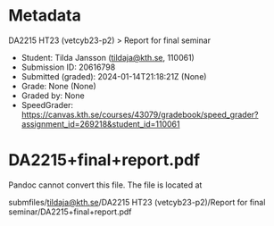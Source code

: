 
# Metadata

DA2215 HT23 (vetcyb23-p2) > Report for final seminar

 - Student: Tilda Jansson (tildaja@kth.se, 110061)
 - Submission ID: 20616798
 - Submitted (graded): 2024-01-14T21:18:21Z (None)
 - Grade: None (None)
 - Graded by: None
 - SpeedGrader: https://canvas.kth.se/courses/43079/gradebook/speed_grader?assignment_id=269218&student_id=110061


# DA2215+final+report.pdf

Pandoc cannot convert this file. The file is located at

  submfiles/tildaja@kth.se/DA2215 HT23 (vetcyb23-p2)/Report for final seminar/DA2215+final+report.pdf



